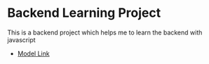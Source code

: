 # Backend Learning Project

This is a backend project which helps me to learn the backend with javascript

- [Model Link](https://app.eraser.io/workspace/LYh1PMWYERIGB5C9o6ry?origin=share)

